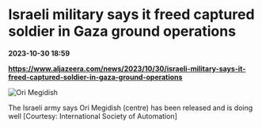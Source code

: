 # Israeli military says it freed captured soldier in Gaza ground operations

**2023-10-30 18:59**

**https://www.aljazeera.com/news/2023/10/30/israeli-military-says-it-freed-captured-soldier-in-gaza-ground-operations**

![Ori Megidish](https://www.aljazeera.com/wp-content/uploads/2023/10/ce10e39f-aa2c-4b77-ac23-921e7068214c-1698684295.jpg?resize=770%2C513&quality=80)

The Israeli army says Ori Megidish (centre) has been released and is doing well \[Courtesy: International Society of Automation\]